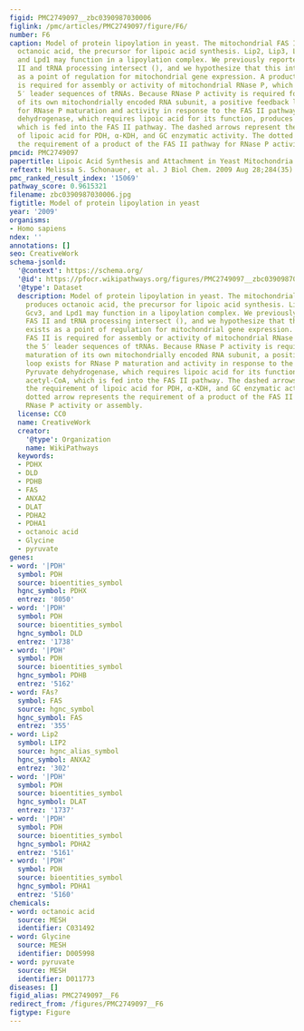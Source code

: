 ```yaml
---
figid: PMC2749097__zbc0390987030006
figlink: /pmc/articles/PMC2749097/figure/F6/
number: F6
caption: Model of protein lipoylation in yeast. The mitochondrial FAS II pathway produces
  octanoic acid, the precursor for lipoic acid synthesis. Lip2, Lip3, Lip5, Gcv3,
  and Lpd1 may function in a lipoylation complex. We previously reported that FAS
  II and tRNA processing intersect (), and we hypothesize that this intersection exists
  as a point of regulation for mitochondrial gene expression. A product of FAS II
  is required for assembly or activity of mitochondrial RNase P, which processes the
  5′ leader sequences of tRNAs. Because RNase P activity is required for the maturation
  of its own mitochondrially encoded RNA subunit, a positive feedback loop exists
  for RNase P maturation and activity in response to the FAS II pathway. Pyruvate
  dehydrogenase, which requires lipoic acid for its function, produces acetyl-CoA,
  which is fed into the FAS II pathway. The dashed arrows represent the requirement
  of lipoic acid for PDH, α-KDH, and GC enzymatic activity. The dotted arrow represents
  the requirement of a product of the FAS II pathway for RNase P activity or assembly.
pmcid: PMC2749097
papertitle: Lipoic Acid Synthesis and Attachment in Yeast Mitochondria.
reftext: Melissa S. Schonauer, et al. J Biol Chem. 2009 Aug 28;284(35):23234-23242.
pmc_ranked_result_index: '15069'
pathway_score: 0.9615321
filename: zbc0390987030006.jpg
figtitle: Model of protein lipoylation in yeast
year: '2009'
organisms:
- Homo sapiens
ndex: ''
annotations: []
seo: CreativeWork
schema-jsonld:
  '@context': https://schema.org/
  '@id': https://pfocr.wikipathways.org/figures/PMC2749097__zbc0390987030006.html
  '@type': Dataset
  description: Model of protein lipoylation in yeast. The mitochondrial FAS II pathway
    produces octanoic acid, the precursor for lipoic acid synthesis. Lip2, Lip3, Lip5,
    Gcv3, and Lpd1 may function in a lipoylation complex. We previously reported that
    FAS II and tRNA processing intersect (), and we hypothesize that this intersection
    exists as a point of regulation for mitochondrial gene expression. A product of
    FAS II is required for assembly or activity of mitochondrial RNase P, which processes
    the 5′ leader sequences of tRNAs. Because RNase P activity is required for the
    maturation of its own mitochondrially encoded RNA subunit, a positive feedback
    loop exists for RNase P maturation and activity in response to the FAS II pathway.
    Pyruvate dehydrogenase, which requires lipoic acid for its function, produces
    acetyl-CoA, which is fed into the FAS II pathway. The dashed arrows represent
    the requirement of lipoic acid for PDH, α-KDH, and GC enzymatic activity. The
    dotted arrow represents the requirement of a product of the FAS II pathway for
    RNase P activity or assembly.
  license: CC0
  name: CreativeWork
  creator:
    '@type': Organization
    name: WikiPathways
  keywords:
  - PDHX
  - DLD
  - PDHB
  - FAS
  - ANXA2
  - DLAT
  - PDHA2
  - PDHA1
  - octanoic acid
  - Glycine
  - pyruvate
genes:
- word: '|PDH'
  symbol: PDH
  source: bioentities_symbol
  hgnc_symbol: PDHX
  entrez: '8050'
- word: '|PDH'
  symbol: PDH
  source: bioentities_symbol
  hgnc_symbol: DLD
  entrez: '1738'
- word: '|PDH'
  symbol: PDH
  source: bioentities_symbol
  hgnc_symbol: PDHB
  entrez: '5162'
- word: FAs?
  symbol: FAS
  source: hgnc_symbol
  hgnc_symbol: FAS
  entrez: '355'
- word: Lip2
  symbol: LIP2
  source: hgnc_alias_symbol
  hgnc_symbol: ANXA2
  entrez: '302'
- word: '|PDH'
  symbol: PDH
  source: bioentities_symbol
  hgnc_symbol: DLAT
  entrez: '1737'
- word: '|PDH'
  symbol: PDH
  source: bioentities_symbol
  hgnc_symbol: PDHA2
  entrez: '5161'
- word: '|PDH'
  symbol: PDH
  source: bioentities_symbol
  hgnc_symbol: PDHA1
  entrez: '5160'
chemicals:
- word: octanoic acid
  source: MESH
  identifier: C031492
- word: Glycine
  source: MESH
  identifier: D005998
- word: pyruvate
  source: MESH
  identifier: D011773
diseases: []
figid_alias: PMC2749097__F6
redirect_from: /figures/PMC2749097__F6
figtype: Figure
---
```

